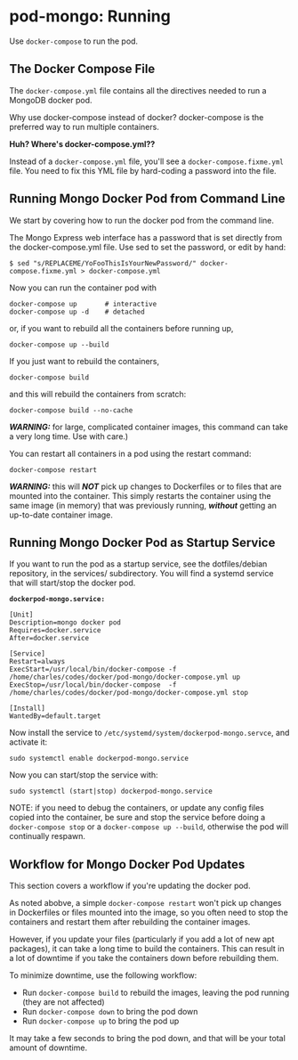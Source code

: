 # pod-mongo: Running

Use `docker-compose` to run the pod.

## The Docker Compose File

The `docker-compose.yml` file contains all the directives needed
to run a MongoDB docker pod.

Why use docker-compose instead of docker? 
docker-compose is the preferred way to run multiple containers.

**Huh? Where's docker-compose.yml??**

Instead of a `docker-compose.yml` file, 
you'll see a `docker-compose.fixme.yml` file.
You need to fix this YML file by hard-coding 
a password into the file.

<a name="RunningCLI"></a>
## Running Mongo Docker Pod from Command Line

We start by covering how to run the docker pod from the command line.

The Mongo Express web interface has a password that is set directly from the docker-compose.yml file. Use sed to set the password, or edit by hand:

```
$ sed "s/REPLACEME/YoFooThisIsYourNewPassword/" docker-compose.fixme.yml > docker-compose.yml
```

Now you can run the container pod with

```
docker-compose up       # interactive
docker-compose up -d    # detached
```

or, if you want to rebuild all the containers before running up,

```
docker-compose up --build
```

If you just want to rebuild the containers,

```
docker-compose build
```

and this will rebuild the containers from scratch:

```
docker-compose build --no-cache
```

***WARNING:*** for large, complicated container images,
this command can take a very long time.
Use with care.)

You can restart all containers in a pod using the restart command:

```
docker-compose restart
```

***WARNING:*** this will ***NOT*** pick up changes to 
Dockerfiles or to files that are mounted into the container.
This simply restarts the container using the same image 
(in memory) that was previously running, ***without***
getting an up-to-date container image.


<a name="RunningService"></a>
## Running Mongo Docker Pod as Startup Service

If you want to run the pod as a startup service,
see the dotfiles/debian repository, in the services/
subdirectory. You will find a systemd service
that will start/stop the docker pod.

**`dockerpod-mongo.service:`**

```
[Unit]
Description=mongo docker pod
Requires=docker.service
After=docker.service

[Service]
Restart=always
ExecStart=/usr/local/bin/docker-compose -f /home/charles/codes/docker/pod-mongo/docker-compose.yml up
ExecStop=/usr/local/bin/docker-compose  -f /home/charles/codes/docker/pod-mongo/docker-compose.yml stop

[Install]
WantedBy=default.target
```

Now install the service to `/etc/systemd/system/dockerpod-mongo.servce`,
and activate it:

```
sudo systemctl enable dockerpod-mongo.service
```

Now you can start/stop the service with:

```
sudo systemctl (start|stop) dockerpod-mongo.service
```

NOTE: if you need to debug the containers, 
or update any config files copied into the container,
be sure and stop the service before doing a 
`docker-compose stop` or a `docker-compose up --build`,
otherwise the pod will continually respawn.


<a name="Workflow"></a>
## Workflow for Mongo Docker Pod Updates

This section covers a workflow if you're updating the docker pod.

As noted abobve, a simple `docker-compose restart` won't pick up
changes in Dockerfiles or files mounted into the image, so 
you often need to stop the containers and restart them after 
rebuilding the container images.

However, if you update your files (particularly if you add a lot of new 
apt packages), it can take a long time to build the containers.
This can result in a lot of downtime if you take the containers down
before rebuilding them.

To minimize downtime, use the following workflow:

* Run `docker-compose build` to rebuild the images, leaving the pod running (they are not affected)
* Run `docker-compose down` to bring the pod down
* Run `docker-compose up` to bring the pod up

It may take a few seconds to bring the pod down,
and that will be your total amount of downtime.


